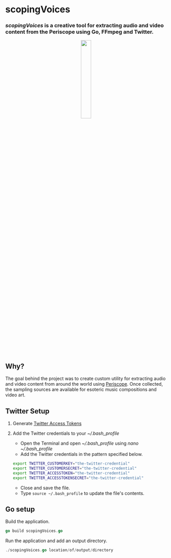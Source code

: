 # scopingVoices
### *scopingVoices* is a creative tool for extracting audio and video content from the Periscope using Go, FFmpeg and Twitter. 

<p align="center">
  <img width="25%" height="25%" src="https://storage.googleapis.com/gopherizeme.appspot.com/gophers/023d0f8dfc16d75c30b7409a8bd9883a0fd678b7.png"/>
</p>

## Why? 
The goal behind the project was to create custom utility for extracting audio and video content from around the world using [Periscope](https://www.pscp.tv). Once collected, the sampling sources are available for esoteric music compositions and video art.


## Twitter Setup
1. Generate [Twitter Access Tokens](https://developer.twitter.com/en/docs/basics/authentication/guides/access-tokens.html)

2. Add the Twitter credentials to your *~/.bash_profile* 
	- Open the Terminal and open *~/.bash_profile* using *nano ~/.bash_profile*
	- Add the Twitter credentials in the pattern specified below.

	``` bash
	export TWITTER_CUSTOMERKEY="the-twitter-credential"
	export TWITTER_CUSTOMERSECRET="the-twitter-credential"
	export TWITTER_ACCESSTOKEN="the-twitter-credential"
	export TWITTER_ACCESSTOKENSECRET="the-twitter-credential"
	```

	- Close and save the file.
	- Type ```source ~/.bash_profile``` to update the file's contents.

## Go setup
Build the application.
``` go
go build scopingVoices.go
```

Run the application and add an output directory.
```go
./scopingVoices.go location/of/output/directory
```


